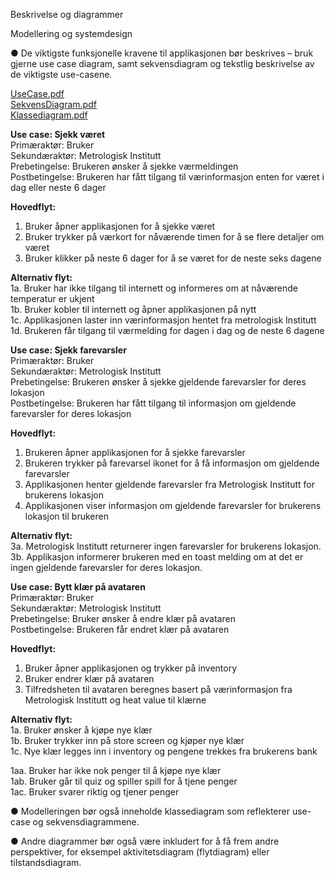 Beskrivelse og diagrammer

Modellering og systemdesign

● De viktigste funksjonelle kravene til applikasjonen bør beskrives – bruk gjerne use case diagram, samt sekvensdiagram og tekstlig beskrivelse av de viktigste use-casene.


[UseCase.pdf](https://github.uio.no/IN2000-V24/team-24/files/371/UseCase.pdf) \
[SekvensDiagram.pdf](https://github.uio.no/IN2000-V24/team-24/files/369/SekvensDiagram.pdf) \
[Klassediagram.pdf](https://github.uio.no/IN2000-V24/team-24/files/370/Klassediagram.pdf) 

**Use case: Sjekk været** \
Primæraktør: Bruker \
Sekundæraktør: Metrologisk Institutt \
Prebetingelse: Brukeren ønsker å sjekke værmeldingen \
Postbetingelse: Brukeren har fått tilgang til værinformasjon enten for været i dag eller neste 6 dager 

**Hovedflyt:** 
1.	Bruker åpner applikasjonen for å sjekke været 
2.	Bruker trykker på værkort for nåværende timen for å se flere detaljer om været 
3.	Bruker klikker på neste 6 dager for å se været for de neste seks dagene 

**Alternativ flyt:** \
1a. Bruker har ikke tilgang til internett og informeres om at nåværende temperatur er ukjent \
1b. Bruker kobler til internett og åpner applikasjonen på nytt \
1c. Applikasjonen laster inn værinformasjon hentet fra metrologisk Institutt \
1d. Brukeren får tilgang til værmelding for dagen i dag og de neste 6 dagene


**Use case: Sjekk farevarsler** \
Primæraktør: Bruker \
Sekundæraktør: Metrologisk Institutt \
Prebetingelse: Brukeren ønsker å sjekke gjeldende farevarsler for deres lokasjon  \
Postbetingelse: Brukeren har fått tilgang til informasjon om gjeldende farevarsler for deres lokasjon 

**Hovedflyt:**
1.	Brukeren åpner applikasjonen for å sjekke farevarsler 
2.	Brukeren trykker på farevarsel ikonet for å få informasjon om gjeldende farevarsler 
3.	Applikasjonen henter gjeldende farevarsler fra Metrologisk Institutt for brukerens lokasjon 
4.	Applikasjonen viser informasjon om gjeldende farevarsler for brukerens lokasjon til brukeren 

**Alternativ flyt:**\
	3a. Metrologisk Institutt returnerer ingen farevarsler for brukerens lokasjon. \
3b. Applikasjon informerer brukeren med en toast melding om at det er ingen gjeldende farevarsler for deres lokasjon. 



**Use case: Bytt klær på avataren** \
Primæraktør: Bruker \
Sekundæraktør: Metrologisk Institutt \
Prebetingelse: Bruker ønsker å endre klær på avataren\
Postbetingelse: Brukeren får endret klær på avataren 

**Hovedflyt:**
1.	Bruker åpner applikasjonen og trykker på inventory 
2.	Bruker endrer klær på avataren 
3.	Tilfredsheten til avataren beregnes basert på værinformasjon fra Metrologisk Institutt og heat value til klærne 

**Alternativ flyt:** \
	1a. Bruker ønsker å kjøpe nye klær \
	1b. Bruker trykker inn på store screen og kjøper nye klær \
	1c. Nye klær legges inn i inventory og pengene trekkes fra brukerens bank 

1aa. Bruker har ikke nok penger til å kjøpe nye klær \
1ab. Bruker går til quiz og spiller spill for å tjene penger \
1ac. Bruker svarer riktig og tjener penger 



● Modelleringen bør også inneholde klassediagram som reflekterer use-case og sekvensdiagrammene.



● Andre diagrammer bør også være inkludert for å få frem andre perspektiver, for eksempel aktivitetsdiagram (flytdiagram) eller tilstandsdiagram.

